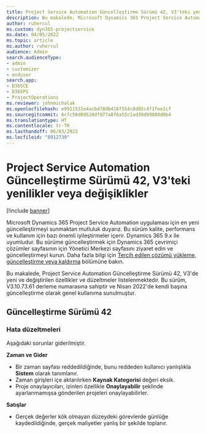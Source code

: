 ```yaml
---
title: Project Service Automation Güncelleştirme Sürümü 42, V3'teki yenilikler veya değişiklikler
description: Bu makalede, Microsoft Dynamics 365 Project Service Automation Güncelleştirme Sürümü 42, V3'de bulunan özellikler ve düzeltmeler listelenmektedir.
author: ruhercul
ms.custom: dyn365-projectservice
ms.date: 04/05/2022
ms.topic: article
ms.author: ruhercul
audience: Admin
search.audienceType:
- admin
- customizer
- enduser
search.app:
- D365CE
- D365PS
- ProjectOperations
ms.reviewer: johnmichalak
ms.openlocfilehash: e9911531e4acbd78db416f554c8d85c4f1fee1cf
ms.sourcegitcommit: 6cfc50d89528df977a8f6a55c1ad39d99800d9b4
ms.translationtype: HT
ms.contentlocale: tr-TR
ms.lasthandoff: 06/03/2022
ms.locfileid: "8912739"
---
```

# <a name="whats-new-or-changed-in-project-service-automation-update-release-42-v3"></a>Project Service Automation Güncelleştirme Sürümü 42, V3'teki yenilikler veya değişiklikler

[!include [banner](../includes/psa-now-project-operations.md)]

Microsoft Dynamics 365 Project Service Automation uygulaması için en yeni güncelleştirmeyi sunmaktan mutluluk duyarız. Bu sürüm kalite, performans ve kullanım için bazı önemli iyileştirmeler içerir. Dynamics 365 9.x ile uyumludur. Bu sürüme güncelleştirmek için Dynamics 365 çevrimiçi çözümler sayfasının için Yönetici Merkezi sayfasını ziyaret edin ve güncelleştirmeyi kurun. Daha fazla bilgi için [Tercih edilen çözümü yükleme, güncelleştirme veya kaldırma](/power-platform/admin/install-remove-preferred-solution) bölümüne bakın.

Bu makalede, Project Service Automation Güncelleştirme Sürümü 42, V3'de yeni ve değiştirilen özellikler ve düzeltmeler listelenmektedir. Bu sürüm, V3.10.73.61 derleme numarasına sahiptir ve Nisan 2022'de kendi başına güncelleştirme olarak genel kullanıma sunulmuştur.

## <a name="update-release-42"></a>Güncelleştirme Sürümü 42

### <a name="bug-fixes"></a>Hata düzeltmeleri

Aşağıdaki sorunlar giderilmiştir.

**Zaman ve Gider**

- Bir zaman sayfası reddedildiğinde, bunu reddeden kullanıcı yanlışlıkla **Sistem** olarak tanımlanır.
- Zaman girişleri içe aktarılırken **Kaynak Kategorisi** değeri eksik.
- Proje onaylayıcıları, izinleri özellikle **Onaylayabilir** şeklinde ayarlanmamışsa gönderilen projeleri onaylayabilirler.

**Satışlar**

- Gerçek değerler kök olmayan düzeydeki görevlerde günlüğe kaydedildiğinde, gerçek maliyetler yanlış bir şekilde toplanır.
